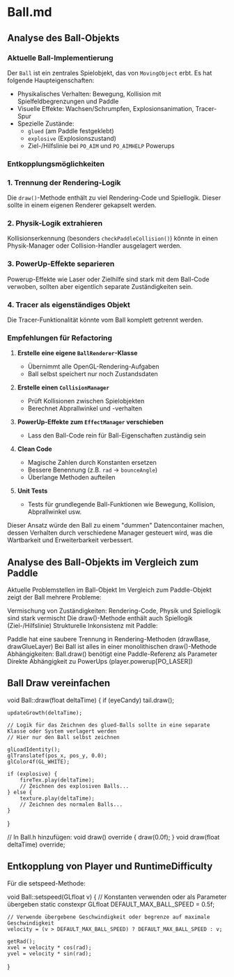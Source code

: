 # Ball.md

## Analyse des Ball-Objekts

### Aktuelle Ball-Implementierung

Der `Ball` ist ein zentrales Spielobjekt, das von `MovingObject` erbt. Es hat folgende Haupteigenschaften:

- Physikalisches Verhalten: Bewegung, Kollision mit Spielfeldbegrenzungen und Paddle
- Visuelle Effekte: Wachsen/Schrumpfen, Explosionsanimation, Tracer-Spur
- Spezielle Zustände:
    - `glued` (am Paddle festgeklebt)
    - `explosive` (Explosionszustand)
    - Ziel-/Hilfslinie bei `PO_AIM` und `PO_AIMHELP` Powerups

### Entkopplungsmöglichkeiten

### 1. Trennung der Rendering-Logik

Die `draw()`-Methode enthält zu viel Rendering-Code und Spiellogik. Dieser sollte in einem eigenen Renderer gekapselt werden.

### 2. Physik-Logik extrahieren

Kollisionserkennung (besonders `checkPaddleCollision()`) könnte in einen Physik-Manager oder Collision-Handler ausgelagert werden.

### 3. PowerUp-Effekte separieren

Powerup-Effekte wie Laser oder Zielhilfe sind stark mit dem Ball-Code verwoben, sollten aber eigentlich separate Zuständigkeiten sein.

### 4. Tracer als eigenständiges Objekt

Die Tracer-Funktionalität könnte vom Ball komplett getrennt werden.

### Empfehlungen für Refactoring

1. **Erstelle eine eigene `BallRenderer`-Klasse**
    - Übernimmt alle OpenGL-Rendering-Aufgaben
    - Ball selbst speichert nur noch Zustandsdaten

2. **Erstelle einen `CollisionManager`**
    - Prüft Kollisionen zwischen Spielobjekten
    - Berechnet Abprallwinkel und -verhalten

3. **PowerUp-Effekte zum `EffectManager` verschieben**
    - Lass den Ball-Code rein für Ball-Eigenschaften zuständig sein

4. **Clean Code**
    - Magische Zahlen durch Konstanten ersetzen
    - Bessere Benennung (z.B. `rad` -> `bounceAngle`)
    - Überlange Methoden aufteilen

5. **Unit Tests**
    - Tests für grundlegende Ball-Funktionen wie Bewegung, Kollision, Abprallwinkel usw.

Dieser Ansatz würde den Ball zu einem "dummen" Datencontainer machen, dessen Verhalten durch verschiedene Manager gesteuert wird, was die Wartbarkeit und Erweiterbarkeit verbessert.

## Analyse des Ball-Objekts im Vergleich zum Paddle

Aktuelle Problemstellen im Ball-Objekt
Im Vergleich zum Paddle-Objekt zeigt der Ball mehrere Probleme:

Vermischung von Zuständigkeiten:
Rendering-Code, Physik und Spiellogik sind stark vermischt
Die draw()-Methode enthält auch Spiellogik (Ziel-/Hilfslinie)
Strukturelle Inkonsistenz mit Paddle:

Paddle hat eine saubere Trennung in Rendering-Methoden (drawBase, drawGlueLayer)
Bei Ball ist alles in einer monolithischen draw()-Methode
Abhängigkeiten:
Ball.draw() benötigt eine Paddle-Referenz als Parameter
Direkte Abhängigkeit zu PowerUps (player.powerup[PO_LASER])

## Ball Draw vereinfachen

void Ball::draw(float deltaTime) {
if (eyeCandy)
tail.draw();

    updateGrowth(deltaTime);

    // Logik für das Zeichnen des glued-Balls sollte in eine separate Klasse oder System verlagert werden
    // Hier nur den Ball selbst zeichnen

    glLoadIdentity();
    glTranslatef(pos_x, pos_y, 0.0);
    glColor4f(GL_WHITE);

    if (explosive) {
        fireTex.play(deltaTime);
        // Zeichnen des explosiven Balls...
    } else {
        texture.play(deltaTime);
        // Zeichnen des normalen Balls...
    }
}

// In Ball.h hinzufügen:
void draw() override { draw(0.0f); }
void draw(float deltaTime) override;

## Entkopplung von Player und RuntimeDifficulty
Für die setspeed-Methode:

void Ball::setspeed(GLfloat v) {
// Konstanten verwenden oder als Parameter übergeben
static constexpr GLfloat DEFAULT_MAX_BALL_SPEED = 0.5f;

    // Verwende übergebene Geschwindigkeit oder begrenze auf maximale Geschwindigkeit
    velocity = (v > DEFAULT_MAX_BALL_SPEED) ? DEFAULT_MAX_BALL_SPEED : v;

    getRad();
    xvel = velocity * cos(rad);
    yvel = velocity * sin(rad);
}